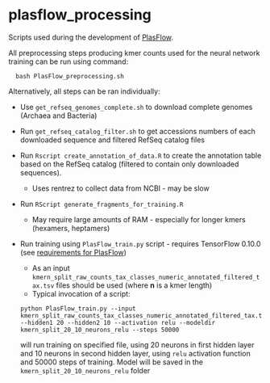 # plasflow_processing

Scripts used during the development of [PlasFlow](https://github.com/smaegol/PlasFlow).

All preprocessing steps producing kmer counts used for the neural network training can be run using command:

```
  bash PlasFlow_preprocessing.sh
```

Alternatively, all steps can be ran individually:

- Use `get_refseq_genomes_complete.sh` to download complete genomes (Archaea and Bacteria)
- Run `get_refseq_catalog_filter.sh` to get accessions numbers of each downloaded sequence and filtered RefSeq catalog files
- Run `Rscript create_annotation_of_data.R` to create the annotation table based on the RefSeq catalog (filtered to contain only downloaded sequences).

  - Uses rentrez to collect data from NCBI - may be slow

- Run `RScript generate_fragments_for_training.R`

  - May require large amounts of RAM - especially for longer kmers (hexamers, heptamers)

- Run training using `PlasFlow_train.py` script - requires TensorFlow 0.10.0 (see [requirements for PlasFlow](https://github.com/smaegol/PlasFlow#requirements))

  - As an input `kmern_split_raw_counts_tax_classes_numeric_annotated_filtered_tax.tsv` files should be used (where **n** is a kmer length)
  - Typical invocation of a script:

  ```
  python PlasFlow_train.py --input kmern_split_raw_counts_tax_classes_numeric_annotated_filtered_tax.tsv --hidden1 20 --hidden2 10 --activation relu --modeldir kmern_split_20_10_neurons_relu --steps 50000
  ```

  will run training on specified file, using 20 neurons in first hidden layer and 10 neurons in second hidden layer, using `relu` activation function and 50000 steps of training. Model will be saved in the `kmern_split_20_10_neurons_relu` folder
